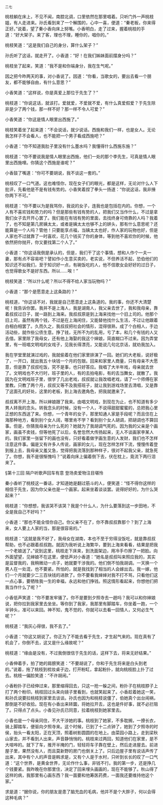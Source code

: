     二七 

   桃枝躺在床上，不见不闻，南腔北调，口里依然在那里唱着。只听门外一声桃枝姐，有人走进来。孙氏看到来了一个解围的，心中一喜，便道：“秦老板，你来得正好。”说着，望了秦小香向床上努嘴。小香明白，走了过来，握着桃枝的手道：“好大架子。来了客，理也不理，睡你的，唱你的。”

   桃枝笑道：“这是我们自己的身分，算什么架子？”

   孙氏听了这话，就走开了。小香道：“好！在我们姊妹面前摆身分吗？”

   桃枝坐了起来，笑道：“我不是和你端身分，我在生气呢。”

   因之把今昨两天的事，对小香说了。因道：“你看，当歌女的，要出去看一个朋友，都不能够自由，有什么意思？”

   小香笑道：“这样说，你是真爱上那位于先生了？”

   桃枝道：“你说这话，就该打。爱就爱，不爱就不爱，有什么真爱假爱？于先生除非是少了两个钱，那一样不好？那一样不令人可爱？”

   小香笑道：“你这是情人眼里出西施了。”

   桃枝笑着坐了起来道：“不会说话，就少说话。西施和我们一样，也是女人。无论我怎样子不会看人，也不能把一个男子看成西施吧？”

   小香道：“你不知道我肚子里没有什么墨水吗？我懂得什么西施东施？”

   桃枝道：“你不要说我是情人眼里出西施，他们一处的那个李先生，可真是情人眼里出西施哩。你猜这个西施是谁呢？”

   小香鼓了嘴道：“你可不要胡说，我不谈这一套的。”

   桃枝叹了一口气道。这也难怪你，现在女子们的眼光，都是这样，无论对什么人下批评，先看他是不是有钱有势的。小香笑着捏了拳头一扬道：“你说这话，我非捶你两下不可。”

   桃枝道：“你不要以为是我骂你，我说的女子，连我也是包括在内的。你想，一个人有不喜欢钱和势力的吗？但是那些有钱有势的人，把我们又当作什么，不过是拿我们女子去开开心罢了。我们能在有钱有势的里面，去找终身可倚靠的人吗？我着了，也不知是第几房姨太太，或者是姨太太也够不上的姘头，那有什么意思呢？还能算是一个人吗？管他！只要能享点福，当姨太太也好，作人家的玩物也好，但是人家也不过就靠了一时喜欢，花几个钱买了你的身体，等到他不喜欢你的时候，他依然把你抛开，你又要找第二个人了。”

   小香道：“你这话我倒是承认的，但是，我们干了这个事情，想和人作个一夫一妻，那有点不容易吧？譬如作小生意买卖的，老实说，不但养活不起，恐伯他们的知识还不如我们，至于知识好一点，有碗饭吃的人，他不信歌女会好好的过日子，也觉得歌女不是好东西。所以……唉！”

   桃枝笑道：“所以什么呢？所以不得不给人家当玩物吗？”

   小香道：“那个是愿意走上这条路的？”

   桃枝道，“你这话不对，我就是自己愿意走上这条道的。我的事，你还不大清楚呢！我告诉你罢。我并不是上海人，我是湖南人，我父亲去世了，我和我母亲，靠着叔叔过日子，就一路到上海来。我叔叔原是到上海来找他一个旧上司的。他那个旧上司，虽然有两个钱，不过是在上海闲住，又能替他找什么生活，不过让他跟着白相白相罢了。久而久之，我叔叔把社会的情形，混得很熟，成了个白相人，手边活动些，就作些公债生意。挣了钱，无所不为的乱用，亏了本，和几个有钱的人又去借。家里除了我母女，还有他上海娶的我这个婶娘，简直糊口不过来。因为弄堂里，有一班唱文明戏的女戏子，见我长得漂亮，又能说几句北京话，就劝我加入。

   我在学堂里就演过戏的，我就偷着在他们家里排演了一回。她们的大老板，说好极了，一开口，就出我五十块钱一个月的包银。回来和家里人商量，只有母亲不大愿意，但是靠了叔叔吃饭，究不是事，也只好答应。我唱了大半年戏，母亲就去世了。文明戏也不大行时，班子里的人，有的去拍电影，有的去当舞女，就散了。我因为在文明戏班子里，很学了几出老戏，叔叔就让我改唱老戏，请了一个师傅在家里教。只教了两个月，叔叔又等不及我搭班子，就让我到游戏场里去清唱，又是靠了这面孔的好处，这里的老板，到上海去邀角色，把我就邀来了。

   叔叔离不开上海，所以婶娘跟了我来。由唱文明戏，到现在为止，也不知道有多少男人转我的念头。转我念头的时候，没有一个人，不说得甜甜蜜蜜的，总把我心里正想的东西送了来。你想，一个青年的女子，那里知通人家是手段呢？而且住在上海那种地方，看到别个女人阔，哪里肯不学？看到别个女人胡调，把胡调也不算回事。但是，你猜我母亲为什么死的？她就为了我胡调气死的。因为我的父亲是个画家，画虽不卖钱，但等他死了以后，名誉忽然大传扬起来，无人不谈画家李某人的。我们家里一张留下的画也没有，只好看着做字画生意的人发财，我们也不怎样注意这件事。偏是又有许多人传说，画家的女儿，现在怎样怎样下流，慢慢传着登到报上去，我母亲又羞又急，觉得把我流落到那种样子，很对不起我父亲，就急死了。你想，我不是很惭愧吗？”说着向床上偏着倒下去，伏在枕上，竟流下两行泪来了。

   §第十三回 隔户听歌声回车有意 登场卖爱物注目堪怜

   秦小香听了桃枝这一番话，才知道她是翻过筋斗的人，便笑道：“怪不得你这样的相信于先生，因为你父亲也是一个画家。起来坐着谈谈罢。说得好好的，为什么哭起来？”

   桃枝道：“你想想，我该哭不该哭？我是个什么人，为什么要落到这一步田地，不全是我自己不好吗？”

   小香道：“那也不能全怪你自己。你父亲不在了，你不靠叔叔靠那个？到了上海来，女人要上人家的当，那是很容易的。”

   桃枝道：“这就是我不好了，我母女在湖南，本也不至于穷得没饭吃，就是靠叔叔帮助，也不必跟着叔叔跑。就因为我听说上海繁华，要到上海来看看，结果是把我一个老娘送了。”说到这里，桃枝走下床来，到洗面架边，用冷手巾擦了一把脸。向外面望望，见婶娘不在这里，便低声对小香道：“她名是叔叔叫来照应我的，其实是监督我的，我稍微动一点子，她就要干涉我的。他们倒不怕我胡调。一天换一个男人在一处混，也不要紧。所怕的，就是我找到了相当的人会嫁出去。我一嫁，他们一个月就要少二三百块钱的进款了。你不要看我婶婶对我不打不骂，只看他们这一点心事，要牺牲我一生的幸福，永远和他们挣钱。照这情形看起来，你想他们把我当作什么了呢？”

   小香低声笑道：“你不要发牢骚了。你不是要到夕照寺去一趟吗？我可以和你婶娘说，把你拉到我家里去坐坐。等你到了我家，我那里有脚踏车，你坐着一跑，一个半钟头，准可以来回。神不知，鬼不觉的，你就可以去看一回情人，又何必生气呢？”

   桃枝道：“我灰心得很，我不去了。”

   小香道：“你这又胡说了。你正为了不能去看于先生，才生起气来的。现在真有了机会了，你倒不去，这又是什么缘故呢？”

   桃枝道：“缘由是没有，不过我倒很信于先生的话，这样下去，将来无好结果。”

   小香伸着手，拍了她的肩膀笑道：“不要胡说了，你和于先生将来是白头到老的。”说着，拖了桃枝到梳妆桌子边，打开粉缸，拿起粉扑，就向桃枝脸上扑了过去。桃枝一偏脸笑道：“不许胡闹。”

   小香粉扑子已经伸过来，那里缩得回去，只这一抢一躲之间，粉扑子在桃枝脖子上打了两个粉印。桃枝回过头来向镜子里看到，也就笑起来了。小香趁着她这一笑，和孙氏说要拉桃枝到家里去谈谈。孙氏也因为和桃枝说僵了，伯她真个出台闹祸，那倒是不好收拾。现在有小香出来转圜，将她拉开去，这也是件好事，就不必拦阻了。只得点了点头。小香见孙氏已同意，拉着桃枝到她家里去。

   小香也是一个母亲同住，不大干涉她的事。桃枝到了她家，不多耽搁，一撩长衣，骑上脚踏车，便驱向夕照寺来。这个时候，已到了十二点钟了，她到了夕照寺的时侯，抬头一看太阳，正在天顶，照着树影圆圆的在地上。由菜园小路上，走到梁秋山家去，并不看到人出来，声音静悄悄的。桃枝来过两回，知道他们在家里，是不大喧哗的。就下了车，推开半掩的门，轻轻将车子靠在壁上，然后走进屋去。前进屋子里，果然没有人，而且莫新野的房门也倒关上了。只后边屋子里有说话声传了出来，其中有个人的声音是韩求是，又有个人是于水村，只听到长长的叹了一口气道：“这个世界，是黄金世界，无论作什么事，非钱不行。我的第一步，还是挣几个钱要紧。我昨晚在你那里住，决定了回来埋头画画的，现在不能够了。秋山得了这样的病，我那里有心画东西？我一面要和他筹医药费，一面我还要维持他这个家。”

   求是道：“据你说，你的朋友是患了脑充血的毛病，他并不是个大胖子，何以会得这种毛病？”


